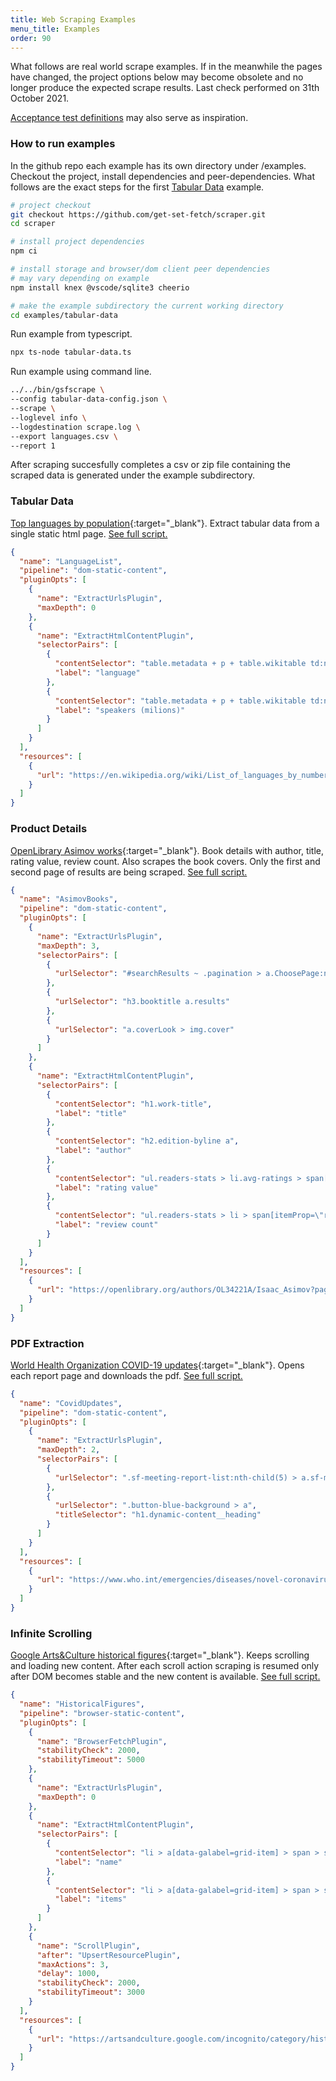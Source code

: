 ```yaml
---
title: Web Scraping Examples
menu_title: Examples
order: 90
---
```

What follows are real world scrape examples. If in the meanwhile the pages have changed, the project options below may become obsolete and no longer produce the expected scrape results. Last check performed on 31th October 2021. 

[Acceptance test definitions](https://github.com/get-set-fetch/test-utils/tree/main/lib/scraping-suite) may also serve as inspiration.

### How to run examples
In the github repo each example has its own directory under /examples. 
Checkout the project, install dependencies and peer-dependencies. 
What follows are the exact steps for the first [Tabular Data](#tabular-data) example.
```bash
# project checkout
git checkout https://github.com/get-set-fetch/scraper.git
cd scraper

# install project dependencies
npm ci

# install storage and browser/dom client peer dependencies
# may vary depending on example
npm install knex @vscode/sqlite3 cheerio

# make the example subdirectory the current working directory
cd examples/tabular-data
```

Run example from typescript.
```bash
npx ts-node tabular-data.ts
```

Run example using command line.
```bash
../../bin/gsfscrape \
--config tabular-data-config.json \
--scrape \
--loglevel info \
--logdestination scrape.log \
--export languages.csv \
--report 1
```

After scraping succesfully completes a csv or zip file containing the scraped data is generated under the example subdirectory.

### Tabular Data
[Top languages by population](https://en.wikipedia.org/wiki/List_of_languages_by_number_of_native_speakers){:target="_blank"}. Extract tabular data from a single static html page. [See full script.](https://github.com/get-set-fetch/scraper/blob/main/examples/tabular-data/tabular-data.ts)
```json
{
  "name": "LanguageList",
  "pipeline": "dom-static-content",
  "pluginOpts": [
    {
      "name": "ExtractUrlsPlugin",
      "maxDepth": 0
    },
    {
      "name": "ExtractHtmlContentPlugin",
      "selectorPairs": [
        {
          "contentSelector": "table.metadata + p + table.wikitable td:nth-child(2) > a:first-child",
          "label": "language"
        },
        {
          "contentSelector": "table.metadata + p + table.wikitable td:nth-child(3)",
          "label": "speakers (milions)"
        }
      ]
    }
  ],
  "resources": [
    {
      "url": "https://en.wikipedia.org/wiki/List_of_languages_by_number_of_native_speakers"
    }
  ]
}
```

### Product Details
[OpenLibrary Asimov works](https://openlibrary.org/authors/OL34221A/Isaac_Asimov?page=1){:target="_blank"}.
Book details with author, title, rating value, review count. Also scrapes the book covers. Only the first and second page of results are being scraped. [See full script.](https://github.com/get-set-fetch/scraper/blob/main/examples/product-details/product-details.ts)
```json
{
  "name": "AsimovBooks",
  "pipeline": "dom-static-content",
  "pluginOpts": [
    {
      "name": "ExtractUrlsPlugin",
      "maxDepth": 3,
      "selectorPairs": [
        {
          "urlSelector": "#searchResults ~ .pagination > a.ChoosePage:nth-child(2)"
        },
        {
          "urlSelector": "h3.booktitle a.results"
        },
        {
          "urlSelector": "a.coverLook > img.cover"
        }
      ]
    },
    {
      "name": "ExtractHtmlContentPlugin",
      "selectorPairs": [
        {
          "contentSelector": "h1.work-title",
          "label": "title"
        },
        {
          "contentSelector": "h2.edition-byline a",
          "label": "author"
        },
        {
          "contentSelector": "ul.readers-stats > li.avg-ratings > span[itemProp=\"ratingValue\"]",
          "label": "rating value"
        },
        {
          "contentSelector": "ul.readers-stats > li > span[itemProp=\"reviewCount\"]",
          "label": "review count"
        }
      ]
    }
  ],
  "resources": [
    {
      "url": "https://openlibrary.org/authors/OL34221A/Isaac_Asimov?page=1"
    }
  ]
}
```

### PDF Extraction
[World Health Organization COVID-19 updates](https://www.who.int/emergencies/diseases/novel-coronavirus-2019/situation-reports){:target="_blank"}.
Opens each report page and downloads the pdf. [See full script.](https://github.com/get-set-fetch/scraper/blob/main/examples/pdf-extraction/pdf-extraction.ts)
```json
{
  "name": "CovidUpdates",
  "pipeline": "dom-static-content",
  "pluginOpts": [
    {
      "name": "ExtractUrlsPlugin",
      "maxDepth": 2,
      "selectorPairs": [
        {
          "urlSelector": ".sf-meeting-report-list:nth-child(5) > a.sf-meeting-report-list__item"
        },
        {
          "urlSelector": ".button-blue-background > a",
          "titleSelector": "h1.dynamic-content__heading"
        }
      ]
    }
  ],
  "resources": [
    {
      "url": "https://www.who.int/emergencies/diseases/novel-coronavirus-2019/situation-reports"
    }
  ]
}
```

### Infinite Scrolling
[Google Arts&Culture historical figures](https://artsandculture.google.com/incognito/category/historical-figure){:target="_blank"}.
Keeps scrolling and loading new content. After each scroll action scraping is resumed only after DOM becomes stable and the new content is available. [See full script.](https://github.com/get-set-fetch/scraper/blob/main/examples/infinite-scrolling/infinite-scrolling.ts)
```json
{
  "name": "HistoricalFigures",
  "pipeline": "browser-static-content",
  "pluginOpts": [
    {
      "name": "BrowserFetchPlugin",
      "stabilityCheck": 2000,
      "stabilityTimeout": 5000
    },
    {
      "name": "ExtractUrlsPlugin",
      "maxDepth": 0
    },
    {
      "name": "ExtractHtmlContentPlugin",
      "selectorPairs": [
        {
          "contentSelector": "li > a[data-galabel=grid-item] > span > span span:first-child",
          "label": "name"
        },
        {
          "contentSelector": "li > a[data-galabel=grid-item] > span > span span:last-child",
          "label": "items"
        }
      ]
    },
    {
      "name": "ScrollPlugin",
      "after": "UpsertResourcePlugin",
      "maxActions": 3,
      "delay": 1000,
      "stabilityCheck": 2000,
      "stabilityTimeout": 3000
    }
  ],
  "resources": [
    {
      "url": "https://artsandculture.google.com/incognito/category/historical-figure"
    }
  ]
}
```